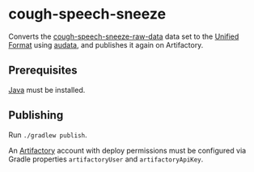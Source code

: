# cough-speech-sneeze

Converts the [cough-speech-sneeze-raw-data] data set to the [Unified Format] using
[audata], and publishes it again on Artifactory.

## Prerequisites

[Java] must be installed.

## Publishing

Run `./gradlew publish`.

An [Artifactory] account with deploy permissions must be configured via Gradle properties `artifactoryUser` and `artifactoryApiKey`.


[cough-speech-sneeze-raw-data]: https://gitlab.audeering.com/data/cough-speech-sneeze-raw-data
[Unified Format]: http://tools.pp.audeering.com/audata/data-format.html
[audata]: https://gitlab.audeering.com/tools/pyaudata
[Artifactory]: http://artifactory.audeering.local/
[Java]: https://sdkman.io/sdks#java
